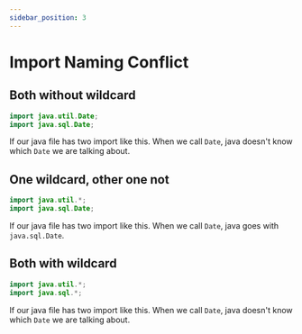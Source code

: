 ```yaml
---
sidebar_position: 3
---
```


# Import Naming Conflict

## Both without wildcard

````java
import java.util.Date;
import java.sql.Date;
````

If our java file has two import like this. When we call `Date`, java doesn't know which `Date` we are talking about.

## One wildcard, other one not

````java
import java.util.*;
import java.sql.Date;
````

If our java file has two import like this. When we call `Date`, java goes with `java.sql.Date`.

## Both with wildcard

````java
import java.util.*;
import java.sql.*;
````

If our java file has two import like this. When we call `Date`, java doesn't know which `Date` we are talking about.